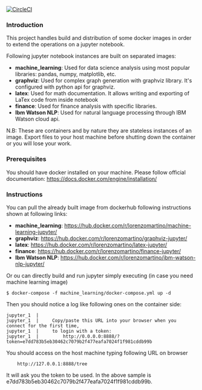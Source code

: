 [![CircleCI](https://circleci.com/gh/lorenzomartino86/machine-learning-container.svg?style=shield&circle-token=:circle-token)](https://circleci.com/gh/lorenzomartino86/machine-learning-container)

### Introduction
This project handles build and distribution of some docker images in order to extend the operations on a jupyter notebook.

Following jupyter notebook instances are built on separated images:
- **machine_learning**: Used for data science analysis using most popular libraries: pandas, numpy, matplotlib, etc.
- **graphviz**: Used for complex graph generation with graphviz library. It's configured with python api for graphviz.
- **latex**: Used for math documentation. It allows writing and exporting of LaTex code from inside notebook
- **finance**: Used for finance analysis with specific libraries.
- **Ibm Watson NLP**: Used for natural language processing through IBM Watson cloud api.

N.B: These are containers and by nature they are stateless instances of an image. Export files to your host machine before shutting down the container or you will lose your work.

### Prerequisites
You should have docker installed on your machine. Please follow official documentation: https://docs.docker.com/engine/installation/

### Instructions
You can pull the already built image from dockerhub following instructions shown at following links:
- **machine_learning**: https://hub.docker.com/r/lorenzomartino/machine-learning-jupyter/
- **graphviz**: https://hub.docker.com/r/lorenzomartino/graphviz-jupyter/
- **latex**: https://hub.docker.com/r/lorenzomartino/latex-jupyter/
- **finance**: https://hub.docker.com/r/lorenzomartino/finance-jupyter/
- **Ibm Watson NLP**: https://hub.docker.com/r/lorenzomartino/ibm-watson-nlp-jupyter/

Or ou can directly build and run jupyter simply executing (in case you need machine learning image)
```
$ docker-compose -f machine_learning/docker-compose.yml up -d 
```

Then you should notice a log like following ones on the container side:
```
jupyter_1  |     
jupyter_1  |     Copy/paste this URL into your browser when you connect for the first time,
jupyter_1  |     to login with a token:
jupyter_1  |         http://0.0.0.0:8888/?token=e7dd783b5eb30462c7079b2f477eafa7024f1f981cddb99b
```

You should access on the host machine typing following URL on browser
```
    http://127.0.0.1:8888/tree
```

It will ask you the token to be used. In the above sample is e7dd783b5eb30462c7079b2f477eafa7024f1f981cddb99b.

